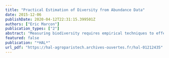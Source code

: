 ```yaml
---
title: "Practical Estimation of Diversity from Abundance Data"
date: 2015-12-06
publishDate: 2020-04-12T22:31:15.399501Z
authors: ["Eric Marcon"]
publication_types: ["2"]
abstract: "Measuring biodiversity requires empirical techniques to effectively estimate it from real data. The well-known underestimation of the number of species applies to low orders of diversity in general. I test nine estimators including three new ones on geometric and lognormal distributions that represent realistic, hyper-diverse communities. The best two estimators allow a good estimation of diversity of orders over 0.5, even when the sampling effort is low. I provide criteria to choose the estimator and the necessary code in the R package entropart."
featured: false
publication: "*HAL*"
url_pdf: "https://hal-agroparistech.archives-ouvertes.fr/hal-01212435"
---
```


